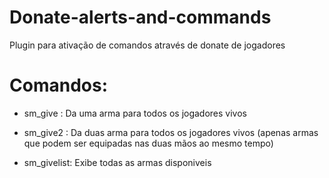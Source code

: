 # Donate-alerts-and-commands
 Plugin para ativação de comandos através de donate de jogadores

# Comandos:
* sm_give <weaponname>: Da uma arma para todos os jogadores vivos

* sm_give2 <weaponname>: Da duas arma para todos os jogadores vivos
(apenas armas que podem ser equipadas nas duas mãos ao mesmo tempo)

* sm_givelist: Exibe todas as armas disponiveis

